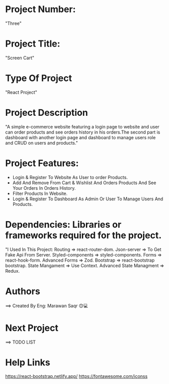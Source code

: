 # Project Number:
"Three"

# Project Title:
"Screen Cart"

# Type Of Project
"React Project"

# Project Description
"A simple e-commerce website featuring a login page to website and user can order products and see orders history in his orders.The second part is dashboard with another login page and dashboard to manage users role and CRUD on users and products."

# Project Features:
- Login & Register To Website As User to order Products.
- Add And Remove From Cart & Wishlist And Orders Products And See Your Orders In Orders History.
- Filter Products In Website.
- Login & Register To Dashboard As Admin Or User To Manage Users And Products.

# Dependencies: Libraries or frameworks required for the project.
"I Used In This Project:
Routing => react-router-dom.
Json-server => To Get Fake Api From Server.
Styled-components => styled-components.
Forms => react-hook-form.
Advanced Forms => Zod.
Bootstrap => react-bootstrap bootstrap.
State Mangament => Use Context.
Advanced State Managment => Redux.

# Authors
==> Created By Eng: Marawan Saqr 😊💻

# Next Project
==> TODO LIST

# Help Links
https://react-bootstrap.netlify.app/
https://fontawesome.com/iconss
